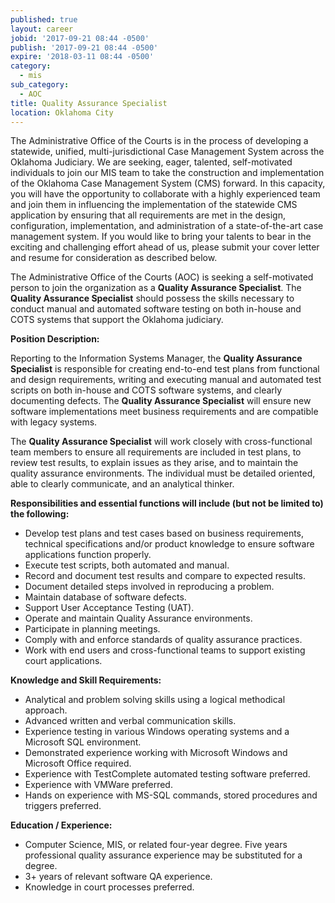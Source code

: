 ```yaml
---
published: true
layout: career
jobid: '2017-09-21 08:44 -0500'
publish: '2017-09-21 08:44 -0500'
expire: '2018-03-11 08:44 -0500'
category:
  - mis
sub_category:
  - AOC
title: Quality Assurance Specialist
location: Oklahoma City
---
```

The Administrative Office of the Courts is in the process of developing a statewide, unified, multi-jurisdictional Case Management System across the Oklahoma Judiciary.  We are seeking, eager, talented, self-motivated individuals to join our MIS team to take the construction and implementation of the Oklahoma Case Management System (CMS) forward.  In this capacity, you will have the opportunity to collaborate with a highly experienced team and join them in influencing the implementation of the statewide CMS application by ensuring that all requirements are met in the design, configuration, implementation, and administration of a state-of-the-art case management system.  If you would like to bring your talents to bear in the exciting and challenging effort ahead of us, please submit your cover letter and resume for consideration as described below.

The Administrative Office of the Courts (AOC) is seeking a self-motivated person to join the organization as a **Quality Assurance Specialist**.  The **Quality Assurance Specialist** should possess the skills necessary to conduct manual and automated software testing on both in-house and COTS systems that support the Oklahoma judiciary.

**Position Description:**

Reporting to the Information Systems Manager, the **Quality Assurance Specialist** is responsible for creating end-to-end test plans from functional and design requirements, writing and executing manual and automated test scripts on both in-house and COTS software systems, and clearly documenting defects. The **Quality Assurance Specialist** will ensure new software implementations meet business requirements and are compatible with legacy systems. 

The **Quality Assurance Specialist** will work closely with cross-functional team members to ensure all requirements are included in test plans, to review test results, to explain issues as they arise, and to maintain the quality assurance environments. The individual must be detailed oriented, able to clearly communicate, and an analytical thinker.

**Responsibilities and essential functions will include (but not be limited to) the following:**

- Develop test plans and test cases based on business requirements, technical specifications and/or product knowledge to ensure software applications function properly.
- Execute test scripts, both automated and manual.
- Record and document test results and compare to expected results.
- Document detailed steps involved in reproducing a problem.
- Maintain database of software defects.
- Support User Acceptance Testing (UAT).
- Operate and maintain Quality Assurance environments.
- Participate in planning meetings.
- Comply with and enforce standards of quality assurance practices. 
- Work with end users and cross-functional teams to support existing court applications.

**Knowledge and Skill Requirements:**

- Analytical and problem solving skills using a logical methodical approach.
- Advanced written and verbal communication skills.
- Experience testing in various Windows operating systems and a Microsoft SQL environment.
- Demonstrated experience working with Microsoft Windows and Microsoft Office required.
- Experience with TestComplete automated testing software preferred.
- Experience with VMWare preferred.
- Hands on experience with MS-SQL commands, stored procedures and triggers preferred.

**Education / Experience:**

- Computer Science, MIS, or related four-year degree.   Five years professional quality assurance experience may be substituted for a degree.
- 3+ years of relevant software QA experience.
- Knowledge in court processes preferred.
